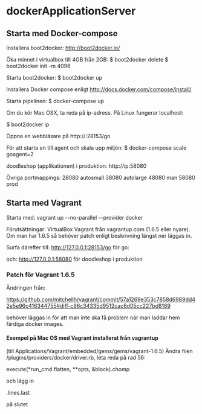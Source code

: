 dockerApplicationServer
=======================

## Starta med Docker-compose

Installera boot2docker: http://boot2docker.io/

Öka minnet i virtualbox till 4GB från 2GB:
  $ boot2docker delete
  $ boot2docker init -m 4096

Starta boot2docker:
  $ boot2docker up

Installera Docker compose enligt http://docs.docker.com/compose/install/

Starta pipelinen:
 $ docker-compose up
 
Om du kör Mac OSX, ta reda på ip-adress. På Linux fungerar localhost:

 $ boot2docker ip

Öppna en webbläsare på http://<ip>:28153/go

För att starta en till agent och skala upp miljön:
  $ docker-compose scale goagent=2

doodleshop (applikationen) i produktion: http://ip:58080

Övriga portmappings:
 28080 autosmall
 38080 autolarge
 48080 man
 58080 prod

## Starta med Vagrant

Starta med:
  vagrant up --no-parallel --provider docker

Förutsättningar:
 VirtualBox
 Vagrant från vagrantup.com (1.6.5 eller nyare). Om man har 1.6.5 så
 behöver patch enligt beskrivning längst ner läggas in.

Surfa därefter till:
  http://127.0.0.1:28153/go för go:

och:
 http://127.0.0.1:58080 för doodleshop i produktion

### Patch för Vagrant 1.6.5

Ändringen från:

https://github.com/mitchellh/vagrant/commit/57a1269e353c7858d6989dd42e5e96c416344755#diff-c96c34335d9512cac6d05cc227bd8189

behöver läggas in för att man inte ska få problem när man laddar hem färdiga docker images.

#### Exempel på Mac OS med Vagrant installerat från vagrantup 

(till Applications/Vagrant/embedded/gems/gems/vagrant-1.6.5)
Ändra filen /plugins/providers/docker/driver.rb, leta reda på rad 56:

execute(*run_cmd.flatten, **opts, &block).chomp

och lägg in

.lines.last 

på slutet


